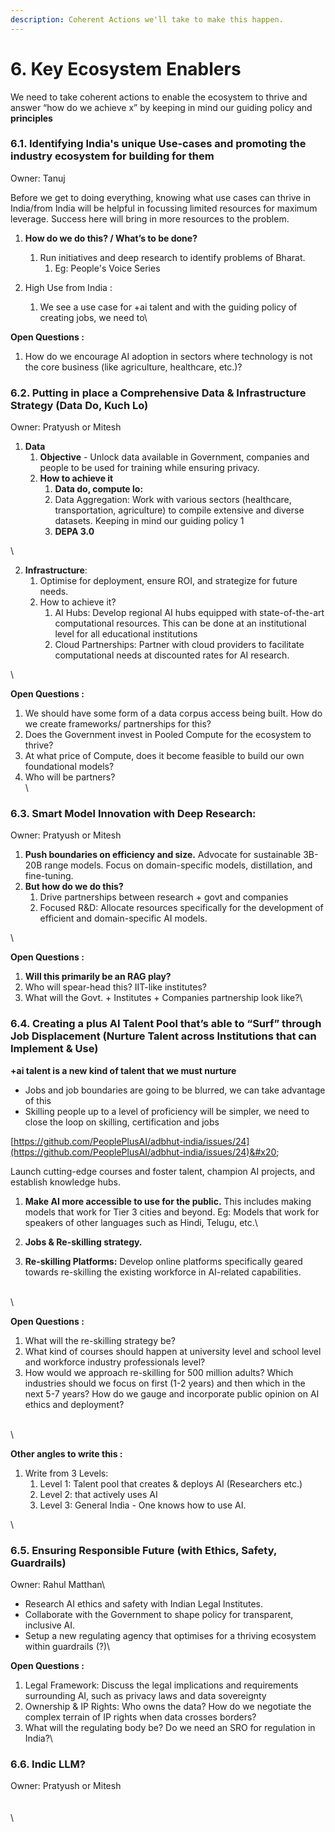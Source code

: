 ```yaml
---
description: Coherent Actions we'll take to make this happen.
---
```


# 6. Key Ecosystem Enablers

We need to take coherent actions to enable the ecosystem to thrive and answer “how do we achieve x” by keeping in mind our guiding policy and **principles**



### 6.1. Identifying India's unique Use-cases and promoting the industry ecosystem for building for them

Owner: Tanuj

Before we get to doing everything, knowing what use cases can thrive in India/from India will be helpful in focussing limited resources for maximum leverage. Success here will bring in more resources to the problem.

1. **How do we do this? / What’s to be done?**
   1. Run initiatives and deep research to identify problems of Bharat.
      1. Eg: People's Voice Series&#x20;



1. High Use from India :
   1. We see a use case for +ai talent and with the guiding policy of creating jobs, we need to\


**Open Questions :**&#x20;

1. How do we encourage AI adoption in sectors where technology is not the core business (like agriculture, healthcare, etc.)?&#x20;



### 6.2. Putting in place a Comprehensive Data & Infrastructure Strategy (Data Do, Kuch Lo)

Owner: Pratyush or Mitesh



1. **Data**&#x20;
   1. **Objective** - Unlock data available in Government, companies and people to be used for training while ensuring privacy.
   2. **How to achieve it**&#x20;
      1. **Data do, compute lo:**
      2. Data Aggregation: Work with various sectors (healthcare, transportation, agriculture) to compile extensive and diverse datasets. Keeping in mind our guiding policy 1&#x20;
      3. **DEPA 3.0**

\


2. **Infrastructure**:&#x20;
   1. Optimise for deployment, ensure ROI, and strategize for future needs.
   2. How to achieve it?
      1. AI Hubs: Develop regional AI hubs equipped with state-of-the-art computational resources. This can be done at an institutional level for all educational institutions
      2. Cloud Partnerships: Partner with cloud providers to facilitate computational needs at discounted rates for AI research.

\


**Open Questions :**&#x20;

1. We should have some form of a data corpus access being built. How do we create frameworks/ partnerships for this?
2. Does the Government invest in Pooled Compute for the ecosystem to thrive?
3. At what price of Compute, does it become feasible to build our own foundational models?
4. Who will be partners?\
   \


### 6.3. Smart Model Innovation with Deep Research:&#x20;

Owner: Pratyush or Mitesh

1. **Push boundaries on efficiency and size.** Advocate for sustainable 3B-20B range models. Focus on domain-specific models, distillation, and fine-tuning.&#x20;
2. **But how do we do this?**
   1. Drive partnerships between research + govt and companies
   2. Focused R\&D: Allocate resources specifically for the development of efficient and domain-specific AI models.&#x20;

\


**Open Questions :**

1. **Will this primarily be an RAG play?**
2. Who will spear-head this? IIT-like institutes?
3. What will the Govt. + Institutes + Companies partnership look like?\


### 6.4. Creating a plus AI Talent Pool that’s able to “Surf” through Job Displacement (Nurture Talent across Institutions that can Implement & Use)

**+ai talent is a new kind of talent that we must nurture**

* Jobs and job boundaries are going to be blurred, we can take advantage of this
* Skilling people up to a level of proficiency will be simpler, we need to close the loop on skilling, certification and jobs



[https://github.com/PeoplePlusAI/adbhut-india/issues/24](https://github.com/PeoplePlusAI/adbhut-india/issues/24)&#x20;



Launch cutting-edge courses and foster talent, champion AI projects, and establish knowledge hubs.



1. **Make AI more accessible to use for the public.** This includes making models that work for Tier 3 cities and beyond. Eg: Models that work for speakers of other languages such as Hindi, Telugu, etc.\

2. **Jobs & Re-skilling strategy.**
3. **Re-skilling Platforms:** Develop online platforms specifically geared towards re-skilling the existing workforce in AI-related capabilities.&#x20;

\
\


**Open Questions :**&#x20;

1. What will the re-skilling strategy be?
2. What kind of courses should happen at university level and school level and workforce industry professionals level?
3. How would we approach re-skilling for 500 million adults?  Which industries should we focus on first (1-2 years) and then which in the next 5-7 years? How do we gauge and incorporate public opinion on AI ethics and deployment?&#x20;

\
\


**Other angles to write this :**&#x20;

1. Write from 3 Levels:&#x20;
   1. Level 1: Talent pool that creates & deploys AI (Researchers etc.)
   2. Level 2: that actively uses AI&#x20;
   3. Level 3: General India - One knows how to use AI.&#x20;

\




### 6.5. Ensuring Responsible Future (with Ethics, Safety, Guardrails)

Owner: Rahul Matthan\


* Research AI ethics and safety with Indian Legal Institutes.
* Collaborate with the Government to shape policy for transparent, inclusive AI.&#x20;
* Setup a new regulating agency that optimises for a thriving ecosystem within guardrails (?)\


**Open Questions :**&#x20;

1. Legal Framework: Discuss the legal implications and requirements surrounding AI, such as privacy laws and data sovereignty
2. Ownership & IP Rights: Who owns the data? How do we negotiate the complex terrain of IP rights when data crosses borders?  &#x20;
3. &#x20;What will the regulating body be? Do we need an SRO for regulation in India?\


### **6.6. Indic LLM?**

Owner: Pratyush or Mitesh\
\
\
\
